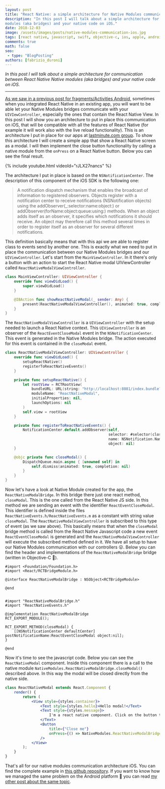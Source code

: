 ```yaml
---
layout: post
title: "React Native: a simple architecture for Native Modules communication with your UIViewController on iOS"
description: "In this post I will talk about a simple architecture for communication between React Native Native 
modules (aka bridges) and your native code on iOS."
date: 2018-12-03
image: /assets/images/posts/native-modules-communication-ios.jpg
tags: [react native, javascript, swift, objective-c, ios, apple, android, java, mobile application development]
comments: true
math: false
seo:
 - type: "BlogPosting"
authors: [fabrizio_duroni]
---
```


*In this post I will talk about a simple architecture for communication between React Native Native modules (aka bridges) and your native code on iOS.*

---

[As we saw in a previous post for fragments/Activities Android](/2018/12/02/react-native-modules-bridge-communication-activitiy-fragment-android.html), sometimes when you integrated React Native in an existing app, you will want to be able let your Native Modules bridges communicate with your `UIVIewController`, especially the ones that contain the React Native View. In this post I will show you an architecture to put in place this communication on iOS, that will be compatible with all the features of React Native (for example it will work also with the live reload functionality). This is an architecture I put in place for our apps at [lastminute.com group](https://lmgroup.lastminute.com/ "lastminute.com").
To show this architecture I will create a simple app that show a React Native screen as a modal. I will then implement the close button functionality by calling a native module from the `onPress` on a React Native button. Below you can see the final result.

{% include youtube.html videoId="rJLX27nancs" %}

The architecture I put in place is based on the `NSNotificationCenter`. The description of this component of the iOS SDK is the following one:

> A notification dispatch mechanism that enables the broadcast of information to registered observers. Objects register with a notification center to receive notifications (NSNotification objects) using the addObserver(_:selector:name:object:) or addObserver(forName:object:queue:using:) methods. When an object adds itself as an observer, it specifies which notifications it should receive. An object may therefore call this method several times in order to register itself as an observer for several different notifications.

This definition basically means that with this api we are able to register class to events send by another one. This is exactly what we need to put in place the communication between our Native Modules bridges and our `UIViewController`.
Let's start from the `MainViewController`. In it there's only a button with an action to start the React Native modal UIViewController called `ReactNativeModalViewController`.

 ```swift
 class MainViewController: UIViewController {
     override func viewDidLoad() {
         super.viewDidLoad()
     }

     @IBAction func showReactNativeModal(_ sender: Any) {
         present(ReactNativeModalViewController(), animated: true, completion: nil)
     }
 }
 ```

The `ReactNativeModalViewController` is a `UIViewController` with the setup needed to launch a React Native context. This `UIViewController` is an observer of the `ReactEventCloseModal` event in the `NSNotificationCenter`. This event is generated in the Native Modules bridge. The action executed for this event is contained in the `closeModal` event.

```swift
class ReactNativeModalViewController: UIViewController {
    override func viewDidLoad() {
        setupReactNative()
        registerToReactNativeEvents()
    }

    private func setupReactNative() {
        let rootView = RCTRootView(
            bundleURL: URL(string: "http://localhost:8081/index.bundle?platform=ios"),
            moduleName: "ReactNativeModal",
            initialProperties: nil,
            launchOptions: nil
        )
        self.view = rootView
    }

    private func registerToReactNativeEvents() {
        NotificationCenter.default.addObserver(self,
                                               selector: #selector(closeModal),
                                               name: NSNotification.Name(rawValue: ReactEventCloseModal),
                                               object: nil)
    }

    @objc private func closeModal() {
        DispatchQueue.main.async { [unowned self] in
            self.dismiss(animated: true, completion: nil)
        }
    }
}
```

Now let's have a look at Native Module created for the app, the `ReactNativeModalBridge`. In this bridge there just one react method, `closeModal`. This is the one called from the React Native JS side. In this method we are sending an event with the identifier `ReactEventCloseModal`. This identifier is defined inside the files `ReactNativeEvents.h/ReactNativeEvents.m` as a constant with string value `closeModal`. The `ReactNativeModalViewController` is subscribed to this type of event (as we saw above). This basically means that when the `closeModal` bridge method is called from the React Native Javascript code a new event `ReactEventCloseModal` is generated and the `ReactNativeModalViewController` will execute the subscribed method defined in it. We have all setup to have our Native Modules communication with our controllers :open_mouth:. Below you can find the header and implementations of the `ReactNativeModalBridge` bridge (written in Objective-C :sparkling_heart:).

```objective_c
#import <Foundation/Foundation.h>
#import <React/RCTBridgeModule.h>

@interface ReactNativeModalBridge : NSObject<RCTBridgeModule>

@end
  
  
#import "ReactNativeModalBridge.h"
#import "ReactNativeEvents.h"

@implementation ReactNativeModalBridge
RCT_EXPORT_MODULE();

RCT_EXPORT_METHOD(closeModal) {
    [[NSNotificationCenter defaultCenter] postNotificationName:ReactEventCloseModal object:nil];
}

@end
```

Now it's time to see the javascript code. Below you can see the `ReactNativeModal` component. Inside this component there is a call to the native module `NativeModules.ReactNativeModalBridge.closeModal()` described above. In this way the modal will be closed directly from the native side.

```jsx
class ReactNativeModal extends React.Component {
    render() {
        return (
            <View style={styles.container}>
                <Text style={styles.hello}>Hello modal!</Text>
                <Text style={styles.message}>
                    I'm a react native component. Click on the button to close me using native function.
                </Text>
                <Button
                    title={"Close me"}
                    onPress={() => NativeModules.ReactNativeModalBridge.closeModal()}
                />
            </View>
        );
    }
}
```

That's all for our native modules communication architecture iOS. You can find the complete example in [this github repository](https://github.com/chicio/React-Native-Native-Modules-Communication). If you want to know how we managed the same problem on the Android platform :rocket: you can read [my other post about the same topic](/2018/12/02/react-native-modules-bridge-communication-activitiy-fragment-android.html).
